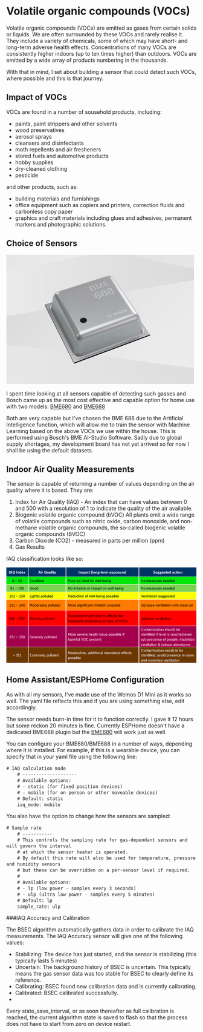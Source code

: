# Volatile organic compounds (VOCs)

Volatile organic compounds (VOCs) are emitted as gases from certain solids or liquids. We are often surrounded by these VOCs and rarely realise it. They include a variety of chemicals, some of which may have short- and long-term adverse health effects. Concentrations of many VOCs are consistently higher indoors (up to ten times higher) than outdoors. VOCs are emitted by a wide array of products numbering in the thousands.

With that in mind, I set about building a sensor that could detect such VOCs, where possible and this is that journey.

## Impact of VOCs

VOCs are found in a number of sousehold products, including:

* paints, paint strippers and other solvents
* wood preservatives
* aerosol sprays
* cleansers and disinfectants
* moth repellents and air fresheners
* stored fuels and automotive products
* hobby supplies
* dry-cleaned clothing
* pesticide

and other products, such as:


* building materials and furnishings
* office equipment such as copiers and printers, correction fluids and carbonless copy paper
* graphics and craft materials including glues and adhesives, permanent markers and photographic solutions.

## Choice of Sensors

![](../images/bme688.png)

I spent time looking at all sensors capable of detecting such gasses and Bosch came up as the most cost effective and capable option for home use with two models: [BME680](https://www.bosch-sensortec.com/products/environmental-sensors/gas-sensors/bme680/) and [BME688](https://www.bosch-sensortec.com/products/environmental-sensors/gas-sensors/bme688/)

Both are very capable but I've chosen the BME 688 due to the Artificial Intelligence function, which will allow me to train the sensor with Machine Learning based on the above VOCs we use within the house. This is performed using Bosch's BME AI-Studio Software. Sadly due to global supply shortages, my development board has not yet arrived so for now I shall be using the default datasets. 

## Indoor Air Quality Measurements

The sensor is capable of returning a number of values depending on the air quality where it is based. They are: 

1. Index for Air Quality (IAQ) - An index that can have values between 0 and 500 with a resolution of 1 to indicate the quality of the air available. 
1. Biogenic volatile organic compound (bVOC) All plants emit a wide range of volatile compounds such as nitric oxide, carbon monoxide, and non-methane volatile organic compounds, the so-called biogenic volatile organic compounds (BVOC)
1. Carbon Dioxide (CO2) - measured in parts per million (ppm)
1. Gas Results 

IAQ classification looks like so:

![](../images/iaq_classification.png)

## Home Assistant/ESPHome Configuration

As with all my sensors, I've made use of the Wemos D1 Mini as it works so well. The yaml file reflects this and if you are using something else, edit accordingly. 

The sensor needs burn-in time for it to function correctly. I gave it 12 hours but some reckon 20 minutes is fine. Currently ESPHome doesn't have a dedicated BME688 plugin but the [BME680](https://esphome.io/components/sensor/bme680.html) will work just as well. 

You can configure your BME680/BME688 in a number of ways, depending where it is installed. For example, if this is a wearable device, you can specify that in your yaml file using the following line:

```
# IAQ calculation mode
    # --------------------
    # Available options:
    # - static (for fixed position devices)
    # - mobile (for on person or other moveable devices)
    # Default: static
    iaq_mode: mobile
```    

You also have the option to change how the sensors are sampled: 

```
# Sample rate
    # -----------
    # This controls the sampling rate for gas-dependant sensors and will govern the interval
    # at which the sensor heater is operated.
    # By default this rate will also be used for temperature, pressure and humidity sensors
    # but these can be overridden on a per-sensor level if required.
    #
    # Available options:
    # - lp (low power - samples every 3 seconds)
    # - ulp (ultra low power - samples every 5 minutes)
    # Default: lp
    sample_rate: ulp
```

###IAQ Accuracy and Calibration

The BSEC algorithm automatically gathers data in order to calibrate the IAQ measurements. The IAQ Accuracy sensor will give one of the following values:

* Stabilizing: The device has just started, and the sensor is stabilizing (this typically lasts 5 minutes)
* Uncertain: The background history of BSEC is uncertain. This typically means the gas sensor data was too stable for BSEC to clearly define its reference.
* Calibrating: BSEC found new calibration data and is currently calibrating.
* Calibrated: BSEC calibrated successfully.
* 
Every state_save_interval, or as soon thereafter as full calibration is reached, the current algorithm state is saved to flash so that the process does not have to start from zero on device restart.
